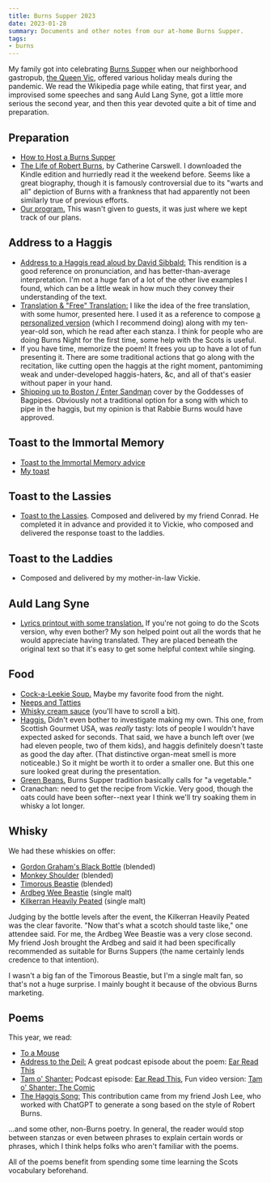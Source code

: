 ```yaml
---
title: Burns Supper 2023
date: 2023-01-28
summary: Documents and other notes from our at-home Burns Supper.
tags:
- burns
---
```


My family got into celebrating [Burns Supper](https://en.wikipedia.org/wiki/Burns_supper) when our neighborhood gastropub, [the Queen Vic](https://www.thequeenvicdc.com/), offered various holiday meals during the pandemic. We read the Wikipedia page while eating, that first year, and improvised some speeches and sang Auld Lang Syne, got a little more serious the second year, and then this year devoted quite a bit of time and preparation.

## Preparation

* [How to Host a Burns Supper](https://www.youtube.com/watch?v=9BD0SmdfVxc)
* [The Life of Robert Burns](https://www.amazon.com/Life-Robert-Burns-Author-Catherine/dp/B010B9YRI0), by Catherine Carswell. I downloaded the Kindle edition and hurriedly read it the weekend before. Seems like a great biography, though it is famously controversial due to its "warts and all" depiction of Burns with a frankness that had apparently not been similarly true of previous efforts.
* [Our program.](https://docs.google.com/document/d/1EzR9I6WWiTCiOmkGbuy7TnxcZb1iKLYztzxxpoV04zU/edit?usp=sharing) This wasn't given to guests, it was just where we kept track of our plans.

## Address to a Haggis

* [Address to a Haggis read aloud by David Sibbald:](https://www.youtube.com/watch?v=qJSjAGVV6Zg) This rendition is a  good reference on pronunciation, and has better-than-average interpretation. I'm not a huge fan of a lot of the other live examples I found, which can be a little weak in how much they convey their understanding of the text.
* [Translation & "Free" Translation:](https://www.scottish-country-dancing-dictionary.com/to-a-haggis.html) I like the idea of the free translation, with some humor, presented here. I used it as a reference to compose [a personalized version](https://docs.google.com/document/d/1oZNrKMi5Py79c4_121alj12uDZRcO6eiPzVxGmKgHBo/edit?usp=sharing) (which I recommend doing) along with my ten-year-old son, which he read after each stanza. I think for people who are doing Burns Night for the first time, some help with the Scots is useful.
* If you have time, memorize the poem! It frees you up to have a lot of fun presenting it. There are some traditional actions that go along with the recitation, like cutting open the haggis at the right moment, pantomiming weak and under-developed haggis-haters, &c, and all of that's easier without paper in your hand.
* [Shipping up to Boston / Enter Sandman](https://www.youtube.com/watch?v=HXm8JdC4k4c) cover by the Goddesses of Bagpipes. Obviously not a traditional option for a song with which to pipe in the haggis, but my opinion is that Rabbie Burns would have approved.
## Toast to the Immortal Memory

* [Toast to the Immortal Memory advice](https://www.youtube.com/watch?v=XrAQNragW00)
* [My toast](https://docs.google.com/document/d/1vf6OSd98uLO01MV0tXRzQPshp3FqwtEAAcNvmu6mIrc/edit?usp=sharing)

## Toast to the Lassies

* [Toast to the Lassies](https://docs.google.com/document/d/102wWjZ3QkO5PLHq5NqkxPmZ_VM5TtiNWJkSvwrRreCk/edit?usp=sharing). Composed and delivered by my friend Conrad. He completed it in advance and provided it to Vickie, who composed and delivered the response toast to the laddies.

## Toast to the Laddies

* Composed and delivered by my mother-in-law Vickie.

## Auld Lang Syne

* [Lyrics printout with some translation.](https://docs.google.com/document/d/1Hx5PJkEZiCcUttPIcbJCB9WgYqjWogIGU47hXGK0r44/edit?usp=sharing) If you're not going to do the Scots version, why even bother? My son helped point out all the words that he would appreciate having translated. They are placed beneath the original text so that it's easy to get some helpful context while singing.

## Food

* [Cock-a-Leekie Soup.](https://cooking.nytimes.com/recipes/1022930-cock-a-leekie-soup-scottish-chicken-and-leek-soup) Maybe my favorite food from the night.
* [Neeps and Tatties](https://www.bbcgoodfood.com/recipes/neeps-tatties)
* [Whisky cream sauce](https://thetakeout.com/does-haggis-taste-good-recipe-scotland-robert-burns-1840839371) (you'll have to scroll a bit).
* [Haggis.](https://www.scottishgourmetusa.com/product/presentation-haggis-for-Burns-Night) Didn't even bother to investigate making my own. This one, from Scottish Gourmet USA, was _really_ tasty: lots of people I wouldn't have expected asked for seconds. That said, we have a bunch left over (we had eleven people, two of them kids), and haggis definitely doesn't taste as good the day after. (That distinctive organ-meat smell is more noticeable.) So it might be worth it to order a smaller one. But this one sure looked great during the presentation.
* [Green Beans.](https://cooking.nytimes.com/recipes/146-green-beans-with-ginger-and-garlic) Burns Supper tradition basically calls for "a vegetable."
* Cranachan: need to get the recipe from Vickie. Very good, though the oats could have been softer--next year I think we'll try soaking them in whisky a lot longer.

## Whisky

We had these whiskies on offer:

* [Gordon Graham's Black Bottle](https://scotchwhisky.com/whiskypedia/2323/black-bottle/) (blended)
* [Monkey Shoulder](https://www.totalwine.com/spirits/scotch/blended-scotch/monkey-shoulder-scotch-whisky/p/127093750) (blended)
* [Timorous Beastie](https://www.douglaslaing.com/collections/timorous-beastie/products/timorous-beastie) (blended)
* [Ardbeg Wee Beastie](https://www.ardbeg.com/en-US/our-whiskies/ardbeg-wee-beastie) (single malt)
* [Kilkerran Heavily Peated](https://kilkerran.scot/our-whisky/) (single malt)

Judging by the bottle levels after the event, the Kilkerran Heavily Peated was the clear favorite. "Now that's what a scotch should taste like," one attendee said. For me, the Ardbeg Wee Beastie was a very close second. My friend Josh brought the Ardbeg and said it had been specifically recommended as suitable for Burns Suppers (the name certainly lends credence to that intention).

I wasn't a big fan of the Timorous Beastie, but I'm a single malt fan, so that's not a huge surprise. I mainly bought it because of the obvious Burns marketing.

## Poems

This year, we read:

* [To a Mouse](https://www.poetryfoundation.org/poems/43816/to-a-mouse-56d222ab36e33)
* [Address to the Deil:](https://www.poetryfoundation.org/poems/43797/address-to-the-devil) A great podcast episode about the poem: [Ear Read This](https://www.youtube.com/watch?v=Pnn6lZ8Dk_U)
* [Tam o' Shanter:](https://www.poetryfoundation.org/poems/43815/tam-o-shanter) Podcast episode: [Ear Read This](https://www.youtube.com/watch?v=LpyEBQBGVIA), Fun video version: [Tam o' Shanter: The Comic](https://www.youtube.com/watch?v=GAqVwCa_x5o)
* [The Haggis Song:](/posts/the-haggis-song.html) This contribution came from my friend Josh Lee, who worked with ChatGPT to generate a song based on the style of Robert Burns.

...and some other, non-Burns poetry. In general, the reader would stop between stanzas or even between phrases to explain certain words or phrases, which I think helps folks who aren't familiar with the poems.

All of the poems benefit from spending some time learning the Scots vocabulary beforehand.
